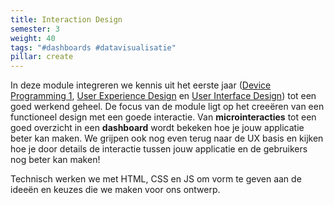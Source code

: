 ```yaml
---
title: Interaction Design
semester: 3
weight: 40
tags: "#dashboards #datavisualisatie"
pillar: create
---
```

In deze module integreren we kennis uit het eerste jaar (<a class="js-module-link" href="/programma/device-programming-1/">Device Programming 1</a>,&nbsp;<a class="js-module-link" href="/programma/user-experience-design/">User Experience Design</a> en <a class="js-module-link" href="/programma/user-interface-design/">User Interface Design</a>) tot een goed werkend geheel. De focus van de module ligt op het creeëren van een functioneel design met een goede interactie. Van **microinteracties** tot een goed overzicht in een **dashboard** wordt bekeken hoe je jouw applicatie beter kan maken. We grijpen ook nog even terug naar de UX basis en kijken hoe je door details de interactie tussen jouw applicatie en de gebruikers nog beter kan maken!

Technisch werken we met HTML, CSS en JS om vorm te geven aan de ideeën en keuzes die we maken voor ons ontwerp.
